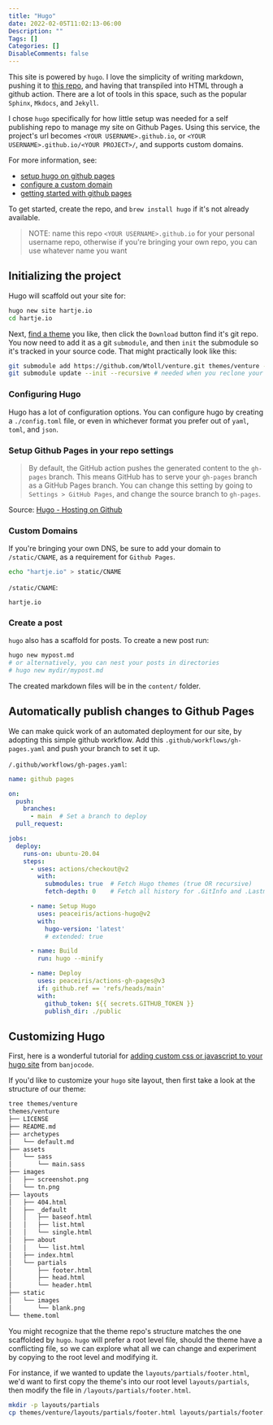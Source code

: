 ```yaml
---
title: "Hugo"
date: 2022-02-05T11:02:13-06:00
Description: ""
Tags: []
Categories: []
DisableComments: false
---
```


This site is powered by `hugo`. I love the simplicity of writing markdown, pushing it to [this repo](https://github.com/goshlanguage/hartje.io/), and having that transpiled into HTML through a github action. There are a lot of tools in this space, such as the popular `Sphinx`, `Mkdocs`, and `Jekyll`.

I chose `hugo` specifically for how little setup was needed for a self publishing repo to manage my site on Github Pages. Using this service, the project's url becomes `<YOUR USERNAME>.github.io`, or `<YOUR USERNAME>.github.io/<YOUR PROJECT>/`, and supports custom domains.

For more information, see:

- [setup hugo on github pages](https://gohugo.io/hosting-and-deployment/hosting-on-github/)
- [configure a custom domain](https://docs.github.com/en/pages/configuring-a-custom-domain-for-your-github-pages-site/managing-a-custom-domain-for-your-github-pages-site#configuring-an-apex-domain)
- [getting started with github pages](https://docs.github.com/en/pages/getting-started-with-github-pages/creating-a-github-pages-site)

To get started, create the repo, and `brew install hugo` if it's not already available.

> NOTE: name this repo `<YOUR USERNAME>.github.io` for your personal username repo, otherwise if you're bringing your own repo, you can use whatever name you want

## Initializing the project

Hugo will scaffold out your site for:

```sh
hugo new site hartje.io
cd hartje.io
```

Next, [find a theme](https://themes.gohugo.io/) you like, then click the `Download` button find it's git repo. You now need to add it as a git `submodule`, and then `init` the submodule so it's tracked in your source code. That might practically look like this:

```sh
git submodule add https://github.com/Wtoll/venture.git themes/venture --depth=1
git submodule update --init --recursive # needed when you reclone your repo (submodules may not get cloned automatically)
```

### Configuring Hugo

Hugo has a lot of configuration options. You can configure hugo by creating a `./config.toml` file, or even in whichever format you prefer out of `yaml`, `toml`, and `json`.

### Setup Github Pages in your repo settings

> By default, the GitHub action pushes the generated content to the `gh-pages` branch. This means GitHub has to serve your `gh-pages` branch as a GitHub Pages branch. You can change this setting by going to `Settings > GitHub Pages`, and change the source branch to `gh-pages`.

Source: [Hugo - Hosting on Github](https://gohugo.io/hosting-and-deployment/hosting-on-github/)

### Custom Domains

If you're bringing your own DNS, be sure to add your domain to `/static/CNAME`, as a requirement for `Github Pages`.

```sh
echo "hartje.io" > static/CNAME
```

`/static/CNAME`:

```text
hartje.io
```

### Create a post

`hugo` also has a scaffold for posts. To create a new post run:

```sh
hugo new mypost.md
# or alternatively, you can nest your posts in directories
# hugo new mydir/mypost.md
```

The created markdown files will be in the `content/` folder.

## Automatically publish changes to Github Pages

We can make quick work of an automated deployment for our site, by adopting this simple github workflow. Add this `.github/workflows/gh-pages.yaml` and push your branch to set it up.

`/.github/workflows/gh-pages.yaml`:

```yaml
name: github pages

on:
  push:
    branches:
      - main  # Set a branch to deploy
  pull_request:

jobs:
  deploy:
    runs-on: ubuntu-20.04
    steps:
      - uses: actions/checkout@v2
        with:
          submodules: true  # Fetch Hugo themes (true OR recursive)
          fetch-depth: 0    # Fetch all history for .GitInfo and .Lastmod

      - name: Setup Hugo
        uses: peaceiris/actions-hugo@v2
        with:
          hugo-version: 'latest'
          # extended: true

      - name: Build
        run: hugo --minify

      - name: Deploy
        uses: peaceiris/actions-gh-pages@v3
        if: github.ref == 'refs/heads/main'
        with:
          github_token: ${{ secrets.GITHUB_TOKEN }}
          publish_dir: ./public
```

## Customizing Hugo

First, here is a wonderful tutorial for [adding custom css or javascript to your hugo site](https://www.banjocode.com/post/hugo/custom-css/) from `banjocode`.

If you'd like to customize your `hugo` site layout, then first take a look at the structure of our theme:

```bash
tree themes/venture
themes/venture
├── LICENSE
├── README.md
├── archetypes
│   └── default.md
├── assets
│   └── sass
│       └── main.sass
├── images
│   ├── screenshot.png
│   └── tn.png
├── layouts
│   ├── 404.html
│   ├── _default
│   │   ├── baseof.html
│   │   ├── list.html
│   │   └── single.html
│   ├── about
│   │   └── list.html
│   ├── index.html
│   └── partials
│       ├── footer.html
│       ├── head.html
│       └── header.html
├── static
│   └── images
│       └── blank.png
└── theme.toml
```

You might recognize that the theme repo's structure matches the one scaffolded by `hugo`. `hugo` will prefer a root level file, should the theme have a conflicting file, so we can explore what all we can change and experiment by copying to the root level and modifying it.

For instance, if we wanted to update the `layouts/partials/footer.html`, we'd want to first copy the theme's into our root level `layouts/partials`, then modify the file in `/layouts/partials/footer.html`.

```sh
mkdir -p layouts/partials
cp themes/venture/layouts/partials/footer.html layouts/partials/footer.html
```
